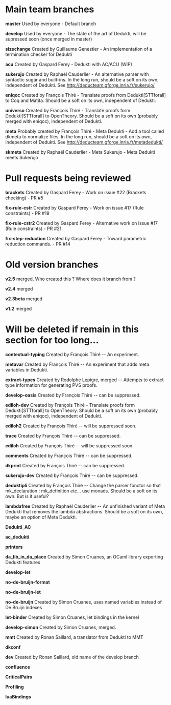 # Main team branches

**master** Used by everyone - Default branch

**develop** Used by everyone - The state of the art of Dedukti, will be supressed soon (once merged in master)

**sizechange** Created by Guillaume Genestier - An implementation of a termination checker for Dedukti

**acu** Created by Gaspard Ferey - Dedukti with AC/ACU (WIP)

**sukerujo** Created by Raphaël Cauderlier - An alternative parser with syntactic sugar and built-ins. In the long run, should be a soft on its own, independent of Dedukti. See http://deducteam.gforge.inria.fr/sukerujo/

**eniqoc** Created by François Thiré - Translate proofs from Dedukti[STTforall] to Coq and Matita. Should be a soft on its own, independent of Dedukti.

**universo** Created by François Thiré - Translate proofs form Dedukti[STTforall] to OpenTheory. Should be a soft on its own (probably merged with eniqoc), independent of Dedukti.

**meta** Probably created by François Thiré - Meta Dedukti - Add a tool called dkmeta to normalize files. In the long run, should be a soft on its own, independent of Dedukti. See http://deducteam.gforge.inria.fr/metadedukti/

**skmeta** Created by Raphaël Cauderlier - Meta Sukerujo - Meta Dedukti meets Sukerujo

# Pull requests being reviewed

**brackets** Created by Gaspard Ferey - Work on issue #22 (Brackets checking) - PR #5

**fix-rule-cstr** Created by Gaspard Ferey - Work on issue #17 (Rule constraints) - PR #19

**fix-rule-cstr2** Created by Gaspard Ferey - Alternative work on issue #17 (Rule constraints) - PR #21

**fix-step-reduction** Created by Gaspard Ferey - Toward parametric reduction commands. - PR #14

# Old version branches

**v2.5** merged, Who created this ? Where does it branch from ?

**v2.4** merged

**v2.3beta** merged

**v1.2** merged

# Will be deleted if remain in this section for too long...

**contextual-typing** Created by François Thiré -- An experiment.

**metavar** Created by François Thiré -- An experiment that adds meta variables in Dedukti.

**extract-types** Created by Rodolphe Lepigre, merged -- Attempts to extract type information for generating PVS proofs.

**develop-oasis** Created by François Thiré -- can be suppressed.

**ediloh-dev** Created by François Thiré - Translate proofs form Dedukti[STTforall] to OpenTheory. Should be a soft on its own (probably merged with eniqoc), independent of Dedukti.

**ediloh2** Created by François Thiré -- will be suppressed soon.

**trace** Created by François Thiré -- can be suppressed.

**ediloh** Created by François Thiré -- will be suppressed soon.

**comments** Created by François Thiré -- can be suppressed.

**dkprint** Created by François Thiré -- can be suppressed.

**sukerujo-dev** Created by François Thiré -- can be suppressed.

**deduktipli** Created by François Thiré -- Change the parser fonctor so that mk_declaration ; mk_definition etc... use monads. Should be a soft on its own. But is it useful?

**lambdafree** Created by Raphaël Cauderlier -- An unfinished variant of Meta Dedukti that removes the lambda abstractions. Should be a soft on its own, maybe an option of Meta Dedukti.

**Dedukti_AC**

**ac_dedukti**

**printers**

**da_lib_in_da_place** Created by Simon Cruanes, an OCaml library exporting Dedukti features

**develop-let**

**no-de-bruijn-format**

**no-de-bruijn-let**

**no-de-bruijn** Created by Simon Cruanes, uses named variables instead of De Bruijn indexes

**let-binder** Created by Simon Cruanes, let bindings in the kernel

**develop-simon** Created by Simon Cruanes, merged.

**mmt** Created by Ronan Saillard, a translator from Dedukti to MMT

**dkconf**

**dev** Created by Ronan Saillard, old name of the develop branch

**confluence**

**CriticalPairs**

**Profiling**

**luaBindings**
